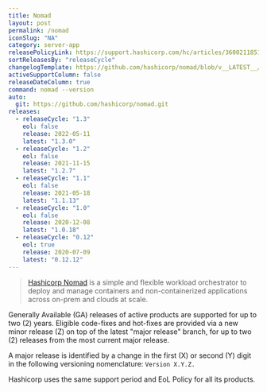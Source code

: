 ```yaml
---
title: Nomad
layout: post
permalink: /nomad
iconSlug: "NA"
category: server-app
releasePolicyLink: https://support.hashicorp.com/hc/articles/360021185113
sortReleasesBy: "releaseCycle"
changelogTemplate: https://github.com/hashicorp/nomad/blob/v__LATEST__/CHANGELOG.md
activeSupportColumn: false
releaseDateColumn: true
command: nomad --version
auto:
  git: https://github.com/hashicorp/nomad.git
releases:
  - releaseCycle: "1.3"
    eol: false
    release: 2022-05-11
    latest: "1.3.0"
  - releaseCycle: "1.2"
    eol: false
    release: 2021-11-15
    latest: "1.2.7"
  - releaseCycle: "1.1"
    eol: false
    release: 2021-05-18
    latest: "1.1.13"
  - releaseCycle: "1.0"
    eol: false
    release: 2020-12-08
    latest: "1.0.18"
  - releaseCycle: "0.12"
    eol: true
    release: 2020-07-09
    latest: "0.12.12"
---
```


> [Hashicorp Nomad](https://www.nomadproject.io/) is a simple and flexible workload orchestrator to deploy and manage containers and non-containerized applications across on-prem and clouds at scale.

Generally Available (GA) releases of active products are supported for up to two (2) years. Eligible code-fixes and hot-fixes are provided via a new minor release (Z) on top of the latest "major release" branch, for up to two (2) releases from the most current major release. 

A major release is identified by a change in the first (X) or second (Y) digit in the following versioning nomenclature: `Version X.Y.Z.`

Hashicorp uses the same support period and EoL Policy for all its products.
